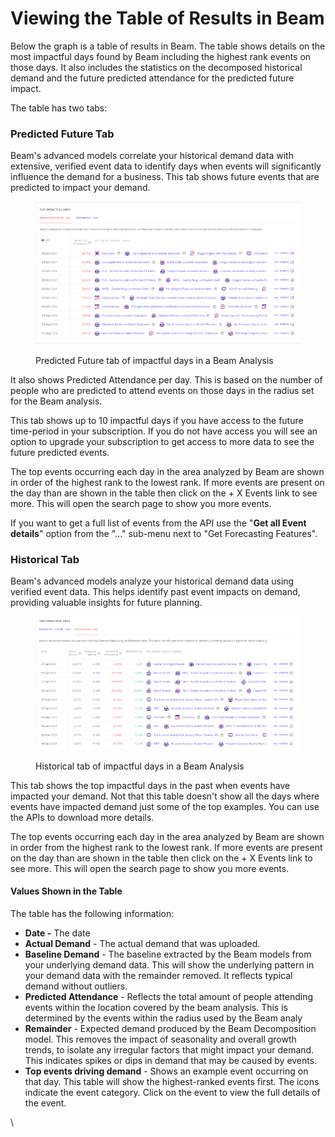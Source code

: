 # Viewing the Table of Results in Beam

Below the graph is a table of results in Beam. The table shows details on the most impactful days found by Beam including the highest rank events on those days. It also includes the statistics on the decomposed historical demand and the future predicted attendance for the predicted future impact.

The table has two tabs:

### **Predicted Future Tab**

Beam's advanced models correlate your historical demand data with extensive, verified event data to identify days when events will significantly influence the demand for a business. This tab shows future events that are predicted to impact your demand.

<figure><img src="../.gitbook/assets/image (47).png" alt=""><figcaption><p>Predicted Future tab of impactful days in a Beam Analysis</p></figcaption></figure>

It also shows Predicted Attendance per day. This is based on the number of people who are predicted to attend events on those days in the radius set for the Beam analysis.

This tab shows up to 10 impactful days if you have access to the future time-period in your subscription. If you do not have access you will see an option to upgrade your subscription to get access to more data to see the future predicted events.

The top events occurring each day in the area analyzed by Beam are shown in order of the highest rank to the lowest rank. If more events are present on the day than are shown in the table then click on the + X Events link to see more. This will open the search page to show you more events.

If you want to get a full list of events from the API use the "**Get all Event details**" option from the "..." sub-menu next to "Get Forecasting Features".

### **Historical Tab**

Beam's advanced models analyze your historical demand data using verified event data. This helps identify past event impacts on demand, providing valuable insights for future planning.

<figure><img src="../.gitbook/assets/image (49).png" alt=""><figcaption><p>Historical tab of impactful days in a Beam Analysis</p></figcaption></figure>

This tab shows the top impactful days in the past when events have impacted your demand. Not that this table doesn't show all the days where events have impacted demand just some of the top examples. You can use the APIs to download more details.

The top events occurring each day in the area analyzed by Beam are shown in order from the highest rank to the lowest rank. If more events are present on the day than are shown in the table then click on the + X Events link to see more. This will open the search page to show you more events.

#### Values Shown in the Table

The table has the following information:

* **Date -** The date
* **Actual Demand** - The actual demand that was uploaded.
* **Baseline Demand** - The baseline extracted by the Beam models from your underlying demand data. This will show the underlying pattern in your demand data with the remainder removed. It reflects typical demand without outliers.
* **Predicted Attendance** - Reflects the total amount of people attending events within the location covered by the beam analysis. This is determined by the events within the radius used by the Beam analy
* **Remainder** - Expected demand produced by the Beam Decomposition model. This removes the impact of seasonality and overall growth trends, to isolate any irregular factors that might impact your demand. This indicates spikes or dips in demand that may be caused by events.
* **Top events driving demand** - Shows an example event occurring on that day. This table will show the highest-ranked events first. The icons indicate the event category. Click on the event to view the full details of the event.



\
